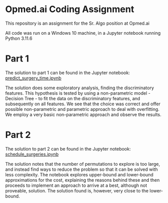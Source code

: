# Opmed.ai Coding Assignment
This repository is an assignment for the Sr. Algo position at Opmed.ai

All code was run on a Windows 10 machine, in a Jupyter notebook running Python 3.11.6

# Part 1
The solution to part 1 can be found in the Jupyter notebook: [predict_surgery_time.ipynb](https://github.com/Zenome84/opmed_ai/blob/main/predict_surgery_time.ipynb)

The solution does some exploratory analysis, finding the discriminatory features. This hypothesis is tested by using a non-parametric model - Decision Tree - to fit
the data on the discriminatory features, and subsequently on all features. We see that the choice was correct and offer possible non-parametric and parametric approach
to deal with overfitting. We employ a very basic non-parametric approach and observe the results.

# Part 2
The solution to part 2 can be found in the Jupyter notebook: [schedule_surgeries.ipynb](https://github.com/Zenome84/opmed_ai/blob/main/schedule_surgeries.ipynb)

The solution notes that the number of permutations to explore is too large, and instead find ways to reduce the problem so that it can be solved with less complexity.
The notebook explores upper-bound and lower-bound approximations for the cost, explaining the reasons behind these and then proceeds to implement an approach to arrive
at a best, although not proveable, solution. The solution found is, however, very close to the lower-bound.
